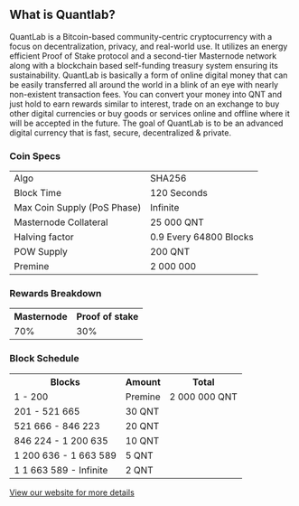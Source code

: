 <h2>What is Quantlab?</h2>
<p>
QuantLab is a Bitcoin-based community-centric cryptocurrency with a focus on decentralization,
privacy, and real-world use. It utilizes an energy efficient Proof of
Stake protocol and a second-tier Masternode network along with a blockchain
based self-funding treasury system ensuring its sustainability.
QuantLab is basically a form of online digital money that can be easily transferred
all around the world in a blink of an eye with nearly non-existent transaction fees.
You can convert your money into QNT and just hold to earn rewards similar to interest,
trade on an exchange to buy other digital currencies or buy goods or services
online and offline where it will be accepted in the future.
The goal of QuantLab is to be an advanced digital currency that is fast, secure, decentralized
& private.
</p>

<h3>Coin Specs</h3>
<table>
<tbody><tr><td>Algo</td><td>SHA256</td></tr>
<tr><td>Block Time</td><td>120 Seconds</td></tr>
<tr><td>Max Coin Supply (PoS Phase)</td><td>Infinite</td></tr>
<tr><td>Masternode Collateral</td><td>25 000 QNT</td></tr>
<tr><td>Halving factor</td><td>0.9 Every 64800 Blocks</td></tr>
<tr><td>POW Supply</td><td>200 QNT</td></tr>
<tr><td>Premine</td><td>2 000 000</td></tr>
</tbody></table>
<h3>Rewards Breakdown</h3>
<table>
<tbody><tr><th>Masternode</th><th>Proof of stake</th></tr>
<tr><td>70%</td><td>30%</td></tr>
</tbody></table>
<h3>Block Schedule</h3>
<table>
<tbody><tr><th>Blocks</th><th>Amount</th><th>Total</th></tr>
<tr><td>1 - 200</td><td>Premine</td><td>2 000 000 QNT</td></tr>
<tr><td>201 - 521 665</td><td>30 QNT</td></tr>
<tr><td>521 666 - 846 223</td><td>20 QNT</td></tr>
<tr><td>846 224 - 1 200 635</td><td>10 QNT</td></tr>
<tr><td>1 200 636 - 1 663 589</td><td>5 QNT</td></tr>
<tr><td>1 1 663 589 - Infinite</td><td>2 QNT</td></tr>
</tbody></table>

<a href="https://quantcoin.tech" title="Quantlab Website" target="_blank">View our website for more details</a>
